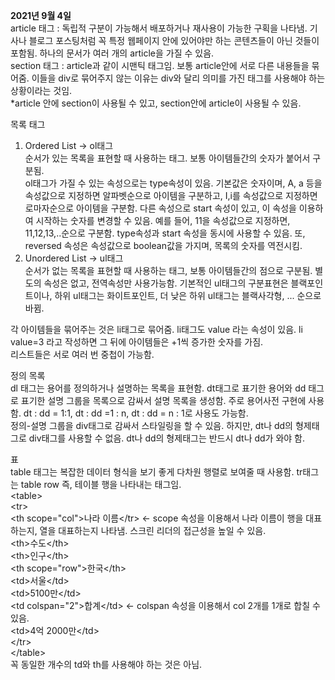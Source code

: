 **2021년 9월 4일**<br>
 article 태그 : 독립적 구분이 가능해서 배포하거나 재사용이 가능한 구획을 나타냄. 기사나 블로그 포스팅처럼 꼭 특정 웹페이지 안에 있어야만 하는 콘텐츠들이 아닌 것들이 포함됨. 하나의 문서가 여러 개의 article을 가질 수 있음. <br>
section 태그 : article과 같이 시맨틱 태그임. 보통 article안에 서로 다른 내용들을 묶어줌. 이들을 div로 묶어주지 않는 이유는 div와 달리 의미를 가진 태그를 사용해야 하는 상황이라는 것임. <br>
*article 안에 section이 사용될 수 있고, section안에 article이 사용될 수 있음.<br>

목록 태그 <br>
1. Ordered List -> ol태그<br>
순서가 있는 목록을 표현할 때 사용하는 태그. 보통 아이템들간의 숫자가 붙어서 구분됨. <br>
ol태그가 가질 수 있는 속성으로는 type속성이 있음. 기본값은 숫자이며, A, a 등을 속성값으로 지정하면 알파벳순으로 아이템을 구분하고,  I,i를 속성값으로 지정하면 로마자순으로 아이템을 구분함. 다른 속성으로 start 속성이 있고, 이 속성을 이용하여 시작하는 숫자를 변경할 수 있음. 예를 들어, 11을 속성값으로 지정하면, 11,12,13,..순으로 구분함. type속성과 start 속성을 동시에 사용할 수 있음. 또, reversed 속성은 속성값으로 boolean값을 가지며, 목록의 숫자를 역전시킴.<br>
2. Unordered List -> ul태그<br>
순서가 없는 목록을 표현할 때 사용하는 태그, 보통 아이템들간의 점으로 구분됨. 별도의 속성은 없고, 전역속성만 사용가능함. 기본적인 ul태그의 구분표현은 블랙포인트이나, 하위 ul태그는 화이트포인트, 더 낮은 하위 ul태그는 블랙사각형, ... 순으로 바뀜. <br>

각 아이템들을 묶어주는 것은 li태그로 묶어줌. li태그도 value 라는 속성이 있음. li value=3 라고 작성하면 그 뒤에 아이템들은 +1씩 증가한 숫자를 가짐.<br>
리스트들은 서로 여러 번 중첩이 가능함. 

정의 목록 <br>
dl 태그는 용어를 정의하거나 설명하는 목록을 표현함. dt태그로 표기한 용어와 dd 태그로 표기한 설명 그룹을 목록으로 감싸서 설명 목록을 생성함. 주로 용어사전 구현에 사용함. dt : dd = 1:1, dt : dd =1 : n, dt : dd = n : 1로 사용도 가능함. <br>
정의-설명 그룹을 div태그로 감싸서 스타일링을 할 수 있음. 하지만, dt나 dd의 형제태그로 div태그를 사용할 수 없음. dt나 dd의 형제태그는 반드시 dt나 dd가 와야 함. 

표<br>
table 태그는 복잡한 데이터 형식을 보기 좋게 다차원 행렬로 보여줄 때 사용함. tr태그는 table row 즉, 테이블 행을 나타내는 태그임. <br>
\<table><br>
        \<tr><br>
           \<th scope="col">나라 이름\</tr> <- scope 속성을 이용해서 나라 이름이 행을 대표하는지, 열을 대표하는지 나타냄. 스크린 리더의 접근성을 높일 수 있음.<br>
            \<th>수도\</th><br>
            \<th>인구\</th><br>
            \<th scope="row">한국\</th> <br>
            \<td>서울\</td><br>
            \<td>5100만\</td><br>
            \<td colspan="2">합계\</td> <- colspan 속성을 이용해서 col 2개를 1개로 합칠 수 있음. <br>
            \<td>4억 2000만\</td><br>
            \</tr><br>
\</table><br>
꼭 동일한 개수의 td와 th를 사용해야 하는 것은 아님. 
